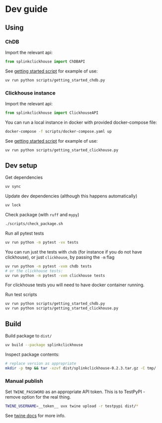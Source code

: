 # Dev guide

## Using

### ChDB

Import the relevant api:

```python
from splinkclickhouse import ChDBAPI
```

See [getting started script](./scripts/getting_started_chdb.py) for example of use:

```sh
uv run python scripts/getting_started_chdb.py
```

### Clickhouse instance

Import the relevant api:

```python
from splinkclickhouse import ClickhouseAPI
```

You can run a local instance in docker with provided docker-compose file:

```sh
docker-compose -f scripts/docker-compose.yaml up
```

See [getting started script](./scripts/getting_started_clickhouse.py) for example of use:

```sh
uv run python scripts/getting_started_clickhouse.py
```

## Dev setup

Get dependencies

```sh
uv sync
```

Update dev dependencies (although this happens automatically)

```sh
uv lock
```

Check package (with `ruff` and `mypy`)

```sh
./scripts/check_package.sh
```

Run all pytest tests

```sh
uv run python -m pytest -vx tests
```

You can run just the tests with `chdb` (for instance if you do not have clickhouse), or just `clickhouse`, by passing the `-m` flag

```sh
uv run python -m pytest -vxm chdb tests
# or the clickhouse tests:
uv run python -m pytest -vxm clickhouse tests
```

For clickhouse tests you will need to have docker container running.

Run test scripts

```sh
uv run python scripts/getting_started_chdb.py
uv run python scripts/getting_started_clickhouse.py
```

## Build

Build package to `dist/`

```sh
uv build --package splinkclickhouse
```

Inspect package contents:

```sh
# replace version as appropriate
mkdir -p tmp && tar -xzvf dist/splinkclickhouse-0.2.3.tar.gz -C tmp/
```

### Manual publish

Set `TWINE_PASSWORD` as an appropriate API token. This is to TestPyPI - remove option for the real thing.

```sh
TWINE_USERNAME=__token__ uvx twine upload -r testpypi dist/*
```

See [twine docs](https://twine.readthedocs.io/en/stable/) for more info.
